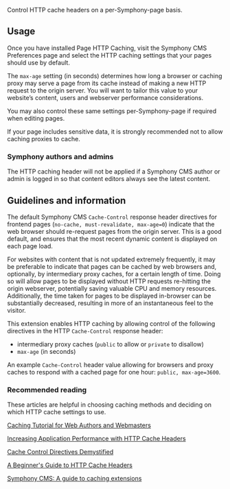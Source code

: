 Control HTTP cache headers on a per-Symphony-page basis.

## Usage

Once you have installed Page HTTP Caching, visit the Symphony CMS Preferences page and select the HTTP caching settings that your pages should use by default.

The `max-age` setting (in seconds) determines how long a browser or caching proxy may serve a page from its cache instead of making a new HTTP request to the origin server. You will want to tailor this value to your website’s content, users and webserver performance considerations.

You may also control these same settings per-Symphony-page if required when editing pages.

If your page includes sensitive data, it is strongly recommended not to allow caching proxies to cache.

### Symphony authors and admins

The HTTP caching header will not be applied if a Symphony CMS author or admin is logged in so that content editors always see the latest content.

## Guidelines and information

The default Symphony CMS `Cache-Control` response header directives for frontend pages (`no-cache, must-revalidate, max-age=0`) indicate that the web browser should re-request pages from the origin server. This is a good default, and ensures that the most recent dynamic content is displayed on each page load.

For websites with content that is not updated extremely frequently, it may be preferable to indicate that pages can be cached by web browsers and, optionally, by intermediary proxy caches, for a certain length of time. Doing so will allow pages to be displayed without HTTP requests re-hitting the origin webserver, potentially saving valuable CPU and memory resources. Additionally, the time taken for pages to be displayed in-browser can be substantially decreased, resulting in more of an instantaneous feel to the visitor.

This extension enables HTTP caching by allowing control of the following directives in the HTTP `Cache-Control` response header:

 * intermediary proxy caches (`public` to allow or `private` to disallow)
 * `max-age` (in seconds)

An example `Cache-Control` header value allowing for browsers and proxy caches to respond with a cached page for one hour: `public, max-age=3600`.

### Recommended reading

These articles are helpful in choosing caching methods and deciding on which HTTP cache settings to use.

[Caching Tutorial for Web Authors and Webmasters](http://www.mnot.net/cache_docs/)

[Increasing Application Performance with HTTP Cache Headers](https://devcenter.heroku.com/articles/increasing-application-performance-with-http-cache-headers)

[Cache Control Directives Demystified](http://palizine.plynt.com/issues/2008Jul/cache-control-attributes/)

[A Beginner's Guide to HTTP Cache Headers](http://www.mobify.com/blog/beginners-guide-to-http-cache-headers/)

[Symphony CMS: A guide to caching extensions](http://getsymphony.com/learn/articles/view/a-guide-to-caching-extensions/)
